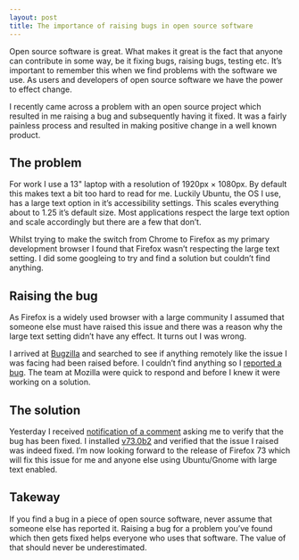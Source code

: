 ```yaml
---
layout: post
title: The importance of raising bugs in open source software
---
```


Open source software is great. What makes it great is the fact that anyone can contribute in some way, be it fixing bugs, raising bugs, testing etc. It&rsquo;s important to remember this when we find problems with the software we use. As users and developers of open source software we have the power to effect change.

I recently came across a problem with an open source project which resulted in me raising a bug and subsequently having it fixed. It was a fairly painless process and resulted in making positive change in a well known product.

## The problem

For work I use a 13" laptop with a resolution of 1920px &times; 1080px. By default this makes text a bit too hard to read for me. Luckily Ubuntu, the OS I use, has a large text option in it&rsquo;s accessibility settings. This scales everything about to 1.25 it&rsquo;s default size. Most applications respect the large text option and scale accordingly but there are a few that don&rsquo;t.

Whilst trying to make the switch from Chrome to Firefox as my primary development browser I found that Firefox wasn&rsquo;t respecting the large text setting. I did some googleing to try and find a solution but couldn&rsquo;t find anything.

## Raising the bug

As Firefox is a widely used browser with a large community I assumed that someone else must have raised this issue and there was a reason why the large text setting didn&rsquo;t have any effect. It turns out I was wrong.

I arrived at [Bugzilla](https://bugzilla.mozilla.org/) and searched to see if anything remotely like the issue I was facing had been raised before. I couldn&rsquo;t find anything so I [reported a bug](https://bugzilla.mozilla.org/show_bug.cgi?id=1604761). The team at Mozilla were quick to respond and before I knew it were working on a solution.

## The solution

Yesterday I received [notification of a comment](https://bugzilla.mozilla.org/show_bug.cgi?id=1604761#c14) asking me to verify that the bug has been fixed. I installed [v73.0b2](https://www.mozilla.org/en-US/firefox/73.0beta/releasenotes/) and verified that the issue I raised was indeed fixed. I&rsquo;m now looking forward to the release of Firefox 73 which will fix this issue for me and anyone else using Ubuntu/Gnome with large text enabled.

## Takeway

If you find a bug in a piece of open source software, never assume that someone else has reported it. Raising a bug for a problem you&rsquo;ve found which then gets fixed helps everyone who uses that software. The value of that should never be underestimated.
